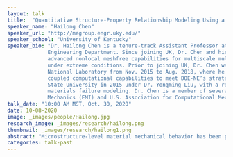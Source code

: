 ```yaml
---
layout: talk
title:  "Quantitative Structure-Property Relationship Modeling Using a Meshfree Approach"
speaker_name: "Hailong Chen" 
speaker_url: "http://megroup.engr.uky.edu/"
speaker_school: "University of Kentucky"
speaker_bio: "Dr. Hailong Chen is a tenure-track Assistant Professor at the University of Kentucky (UK) in the Mechanical
             Engineering Department. Since joining UK, Dr. Chen and his research group have been focusing on developing
             advanced nonlocal meshfree capabilities for multiscale multiphysics modeling and simulation of materials failure
             under extreme conditions. Prior to joining UK, Dr. Chen was a postdoctoral computational scientist at Idaho
             National Laboratory from Nov. 2015 to Aug. 2018, where he worked on developing MOOSE-based and BISON-
             coupled computational capabilities to meet DOE-NE’s strategic needs. Dr. Chen obtained his Ph.D. from Arizona
             State University in 2015 under Dr. Yongming Liu, with a research focus on developing computational models for
             materials failure modeling. Dr. Chen is a member of several research communities, such as Engineering Institute of
             Mechanics (EMI) and U.S. Association for Computational Mechanics (USACM)."
talk_date: "10:00 AM MST, Oct. 30, 2020"
date: 10-08-2020
image: _images/people/Hailong.jpg
research_image: _images/research/hailong.png
thumbnail: _images/research/hailong1.png
abstract: "Microstructure-level material mechanical behavior has been predominantly modeled using finite element method (FEM) and its variants. Due to the requirement of mesh generation, difficulties arise in these methods for complex microstructures when automatic quality mesh generation is impossible. More importantly, for simulation involving cracks and discontinuities, classical continuum mechanics-based approaches have the issue of stress singularity at the crack tip or interfaces. Effective modeling and simulation of crack nucleation and propagation using FEM-based approaches are problematic. To overcome these challenges, a nonlocal method called lattice particle model (LPM) was recently developed and has been successfully applied to both composites and metal alloys. Different from the classical continuum mechanics theory, LPM reformulates the equations of motion using integral (spatial) differential (temporal) equations rather than partial differential equations. In this talk, quantitative structure-property relationship modeling using LPM will be presented. Applications of LPM to composites and metal alloys will be discussed."
categories: talk-past
---
```


